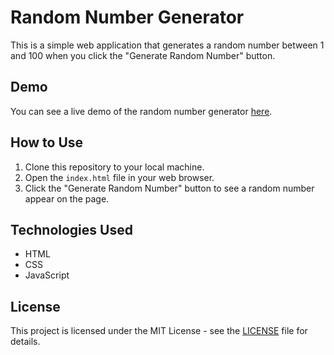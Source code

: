 # Random Number Generator

This is a simple web application that generates a random number between 1 and 100 when you click the "Generate Random Number" button.

## Demo

You can see a live demo of the random number generator [here](https://grapphic.github.io/Rendom_number_generator/).

## How to Use

1. Clone this repository to your local machine.
2. Open the `index.html` file in your web browser.
3. Click the "Generate Random Number" button to see a random number appear on the page.

## Technologies Used

- HTML
- CSS
- JavaScript

## License

This project is licensed under the MIT License - see the [LICENSE](LICENSE) file for details.
